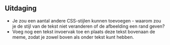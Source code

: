 ## Uitdaging

* Je zou een aantal andere CSS-stijlen kunnen toevoegen - waarom zou je de stijl van de tekst niet veranderen of de afbeelding een rand geven?
* Voeg nog een tekst invoervak toe en plaats deze tekst bovenaan de meme, zodat je zowel boven als onder tekst kunt hebben.
